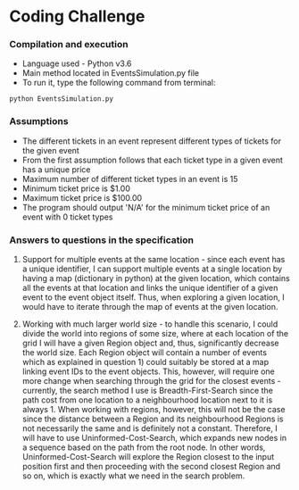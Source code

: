 # Coding Challenge

### Compilation and execution
* Language used - Python v3.6
* Main method located in EventsSimulation.py file
* To run it, type the following command from terminal:
```
python EventsSimulation.py
```

### Assumptions
* The different tickets in an event represent different types of tickets for the given event
* From the first assumption follows that each ticket type in a given event has a unique price
* Maximum number of different ticket types in an event is 15
* Minimum ticket price is $1.00
* Maximum ticket price is $100.00
* The program should output 'N/A' for the minimum ticket price of an event with 0 ticket types

### Answers to questions in the specification
1) Support for multiple events at the same location - since each event has a unique identifier, I can support multiple 
events at a single location by having a map (dictionary in python) at the given location, which contains all the events
at that location and links the unique identifier of a given event to the event object itself. Thus, when exploring a 
given location, I would have to iterate through the map of events at the given location.

2) Working with much larger world size - to handle this scenario, I could divide the world into regions of some size,
where at each location of the grid I will have a given Region object and, thus, significantly decrease the world size. 
Each Region object will contain a number of events which as explained in question 1) could suitably be stored at a map 
linking event IDs to the event objects. This, however, will require one more change when searching through the grid 
for the closest events - currently, the search method I use is Breadth-First-Search since the path cost from one 
location to a neighbourhood location next to it is always 1. When working with regions, however, this will not be the 
case since the distance between a Region and its neighbourhood Regions is not necessarily the same and is definitely not 
a constant. Therefore, I will have to use Uninformed-Cost-Search, which expands new nodes in a sequence based on the 
path from the root node. In other words, Uninformed-Cost-Search will explore the Region closest to the input position 
first and then proceeding with the second closest Region and so on, which is exactly what we need in the search problem.
